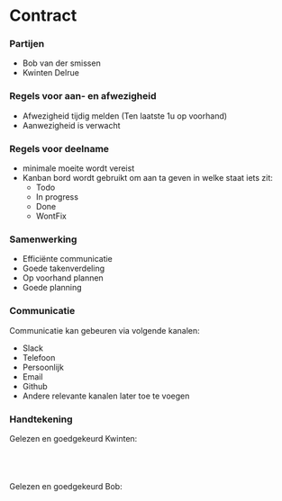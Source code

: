 # Contract

### Partijen

* Bob van der smissen
* Kwinten Delrue

### Regels voor aan- en afwezigheid

* Afwezigheid tijdig melden (Ten laatste 1u op voorhand)
* Aanwezigheid is verwacht

### Regels voor deelname

* minimale moeite wordt vereist
* Kanban bord wordt gebruikt om aan ta geven in welke staat iets zit:
  * Todo
  * In progress
  * Done
  * WontFix

### Samenwerking

* Efficiënte communicatie
* Goede takenverdeling
* Op voorhand plannen
* Goede planning

### Communicatie

Communicatie kan gebeuren via volgende kanalen:

* Slack
* Telefoon
* Persoonlijk
* Email
* Github
* Andere relevante kanalen later toe te voegen

### Handtekening

Gelezen en goedgekeurd Kwinten:
<br><br><br><br><br>
Gelezen en goedgekeurd Bob: